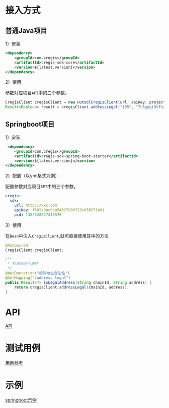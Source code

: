 # 接入方式

## 普通Java项目

1）安装

```xml
<dependency>
    <groupId>com.cregis</groupId>
    <artifactId>cregis-sdk-core</artifactId>
    <version>${latest.version}</version>
</dependency>
```

2）使用

参数对应项目`API`中的三个参数。

```java
CregisClient cregisClient = new HutoolCregisClient(url, apiKey, projectId);
Result<Boolean> result = cregisClient.addressLegal("195", "TU5ypgt9vThayzSTWNiKYzwhT7uWDgcsUm");
```

## Springboot项目

1）安装

```xml
 <dependency>
    <groupId>com.cregis</groupId>
    <artifactId>cregis-sdk-spring-boot-starter</artifactId>
    <version>${latest.version}</version>
</dependency>
```

2）配置（以yml格式为例）

配置参数对应项目`API`中的三个参数。

```yaml
cregis:
  sdk:
    url: http://xxx.com
    apiKey: f502a9ac9ca54327986f29c03b271491
    pid: 1382528827416576
```

3）使用

在`Bean`中注入`CregisClient`,就可直接使用其中的方法

```java
@Autowired
CregisClient cregisClient;

/**
 * 检测地址合法性
 */
@ApiOperation("检测地址合法性")
@GetMapping("/address-legal")
public Result<?> isLegalAddress(String chainId, String address) {
    return cregisClient.addressLegal(chainId, address);
}
```

# API
[API](https://github.com/0xcregis/cregis-java-sdk/blob/master/cregis-sdk-core/src/main/java/com/cregis/core/client/CregisClient.java)

# 测试用例
[用例参考](https://github.com/0xcregis/cregis-java-sdk/blob/master/cregis-sdk-core/src/test/java/com/cregis/core/HutoolClientTest.java)

# 示例
[springboot示例](https://github.com/0xcregis/cregis-java-sdk-demo)